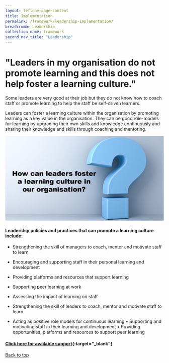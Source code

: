 ```yaml
---
layout: leftnav-page-content
title: Implementation
permalink: /framework/leadership-implementation/
breadcrumb: Leadership
collection_name: framework
second_nav_title: "Leadership"
---
```




# **"Leaders in my organisation do not promote learning and this does not help foster a learning culture."**

Some leaders are very good at their job but they do not know how to coach staff or promote learning to help the staff be self-driven learners. 

Leaders can foster a learning culture within the organisation by promoting learning as a key value in the organisation. They can be good role-models for learning by upgrading their own skills and knowledge continuously and sharing their knowledge and skills through coaching and mentoring.

<img src="/images/implementation/leadership.jpg">

#### **Leadership policies and practices that can promote a learning culture include:**

- Strengthening the skill of managers to coach, mentor and motivate staff to learn
- Encouraging and supporting staff in their personal learning and development
- Providing platforms and resources that support learning
- Supporting peer learning at work
- Assessing the impact of learning on staff

- Strengthening the skill of leaders to coach, mentor and motivate staff to learn
- Acting as positive role models for continuous learning
•	Supporting and motivating staff in their learning and development
•	Providing opportunities, platforms and resources to support peer learning



#### [Click here for available support](https://www.workplacelearning.gov.sg/framework/leadership-support/){:target="_blank"}

[Back to top](#top)
